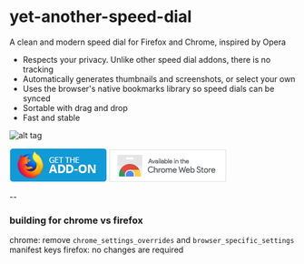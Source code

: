 # yet-another-speed-dial

A clean and modern speed dial for Firefox and Chrome, inspired by Opera

- Respects your privacy. Unlike other speed dial addons, there is no tracking
- Automatically generates thumbnails and screenshots, or select your own
- Uses the browser's native bookmarks library so speed dials can be synced
- Sortable with drag and drop
- Fast and stable

![alt tag](https://github.com/conceptualspace/yet-another-speed-dial/raw/master/assets/screenshot.png)


<a href='https://addons.mozilla.org/en-US/firefox/addon/yet-another-speed-dial/'><img alt='Get it for Firefox' src='https://github.com/conceptualspace/nightlight/raw/master/assets/ff-badge.png'/></a> <a href='https://chrome.google.com/webstore/detail/yet-another-speed-dial/imohnlganmafcmidafklgkgfgaagiohn'><img alt='Get it for Chrome' src='https://github.com/conceptualspace/nightlight/raw/master/assets/chrome-badge.png'/></a>

--

### building for chrome vs firefox

chrome: remove `chrome_settings_overrides` and `browser_specific_settings` manifest keys
firefox: no changes are required
